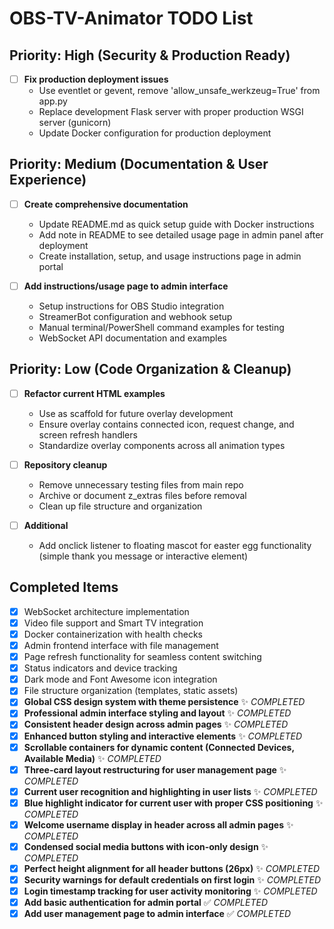 
# OBS-TV-Animator TODO List

## Priority: High (Security & Production Ready)

- [ ] **Fix production deployment issues**
  - Use eventlet or gevent, remove 'allow_unsafe_werkzeug=True' from app.py
  - Replace development Flask server with proper production WSGI server (gunicorn)
  - Update Docker configuration for production deployment

## Priority: Medium (Documentation & User Experience)

- [ ] **Create comprehensive documentation**
  - Update README.md as quick setup guide with Docker instructions
  - Add note in README to see detailed usage page in admin panel after deployment
  - Create installation, setup, and usage instructions page in admin portal

- [ ] **Add instructions/usage page to admin interface**
  - Setup instructions for OBS Studio integration
  - StreamerBot configuration and webhook setup
  - Manual terminal/PowerShell command examples for testing
  - WebSocket API documentation and examples

## Priority: Low (Code Organization & Cleanup)

- [ ] **Refactor current HTML examples**
  - Use as scaffold for future overlay development
  - Ensure overlay contains connected icon, request change, and screen refresh handlers
  - Standardize overlay components across all animation types

- [ ] **Repository cleanup**
  - Remove unnecessary testing files from main repo
  - Archive or document z_extras files before removal
  - Clean up file structure and organization

- [ ] **Additional**
  - Add onclick listener to floating mascot for easter egg functionality (simple thank you message or interactive element)

## Completed Items

- [x] WebSocket architecture implementation
- [x] Video file support and Smart TV integration  
- [x] Docker containerization with health checks
- [x] Admin frontend interface with file management
- [x] Page refresh functionality for seamless content switching
- [x] Status indicators and device tracking
- [x] Dark mode and Font Awesome icon integration
- [x] File structure organization (templates, static assets)
- [x] **Global CSS design system with theme persistence** ✨ *COMPLETED*
- [x] **Professional admin interface styling and layout** ✨ *COMPLETED*
- [x] **Consistent header design across admin pages** ✨ *COMPLETED*
- [x] **Enhanced button styling and interactive elements** ✨ *COMPLETED*
- [x] **Scrollable containers for dynamic content (Connected Devices, Available Media)** ✨ *COMPLETED*
- [x] **Three-card layout restructuring for user management page** ✨ *COMPLETED*
- [x] **Current user recognition and highlighting in user lists** ✨ *COMPLETED*
- [x] **Blue highlight indicator for current user with proper CSS positioning** ✨ *COMPLETED*
- [x] **Welcome username display in header across all admin pages** ✨ *COMPLETED*
- [x] **Condensed social media buttons with icon-only design** ✨ *COMPLETED*
- [x] **Perfect height alignment for all header buttons (26px)** ✨ *COMPLETED*
- [x] **Security warnings for default credentials on first login** ✨ *COMPLETED*
- [x] **Login timestamp tracking for user activity monitoring** ✨ *COMPLETED*
- [x] **Add basic authentication for admin portal** ✅ *COMPLETED*
- [x] **Add user management page to admin interface** ✅ *COMPLETED*
